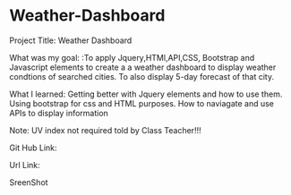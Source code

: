 # Weather-Dashboard

Project Title: Weather Dashboard 

What was my goal: :To apply Jquery,HTMl,API,CSS, Bootstrap and Javascript elements to create a a weather dashboard to display weather condtions of searched cities. To also display 5-day forecast of that city. 

What I learned: Getting better with Jquery elements and how to use them. Using bootstrap for css and HTML purposes. How to naviagate and use APIs to display information 

Note: UV index not required told by Class Teacher!!!

Git Hub Link: 

Url Link: 

SreenShot